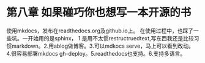 # 第八章 如果碰巧你也想写一本开源的书 
使用mkdocs，发布在readthedocs.org及github.io上。
在使用过程中，也踩了一些坑。一开始用的是sphinx， 1.是用不太惯restructruedtext,写东西我还是比较习惯markdown。2.用ablog做博客。3.可以mdkocs serve，马上可以看到改动。
4.很容易部署mkdocs gh-deploy。5.readthedocs也支持。6.支持多语言。



